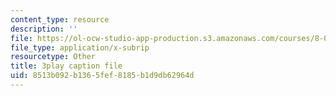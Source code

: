```yaml
---
content_type: resource
description: ''
file: https://ol-ocw-studio-app-production.s3.amazonaws.com/courses/8-01sc-classical-mechanics-fall-2016/8513b092b1365fef8185b1d9db62964d_z5JfWSocZUQ.vtt
file_type: application/x-subrip
resourcetype: Other
title: 3play caption file
uid: 8513b092-b136-5fef-8185-b1d9db62964d
---
```

